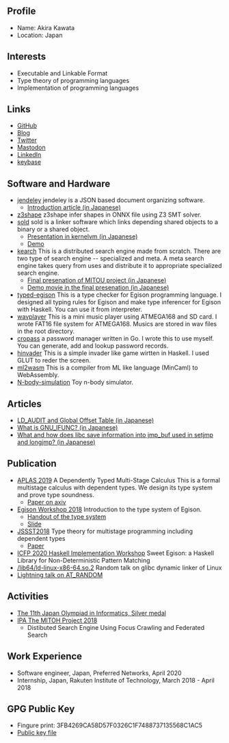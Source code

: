 ## Profile
- Name: Akira Kawata
- Location: Japan

## Interests
- Executable and Linkable Format
- Type theory of programming languages
- Implementation of programming languages

## Links
- [GitHub](https://github.com/akawashiro)
- [Blog](http://a-kawashiro.hatenablog.com/)
- [Twitter](https://twitter.com/a_kawashiro)
- [Mastodon](https://mstdn.jp/@a_kawashiro)
- [LinkedIn](https://www.linkedin.com/in/akirakawata/)
- [keybase](https://keybase.io/a_kawashiro)

## Software and Hardware
- [jendeley](https://akawashiro.github.io/jendeley/)
jendeley is a JSON based document organizing software.
    - [Introduction article (in Japanese)](https://zenn.dev/a_kawashiro/articles/a2170f967f9508)
- [z3shape](https://github.com/akawashiro/z3shape)
z3shape infer shapes in ONNX file using Z3 SMT solver.
- [sold](https://github.com/akawashiro/sold)
sold is a linker software which links depending shared objects to a binary or a shared object.
    - [Presentation in kernelvm (in Japanese)](./sold_kernelvm_20211120.pdf)
    - [Demo](https://www.youtube.com/watch?v=f6EMyVrq3jo)
- [kearch](https://github.com/kearch/kearch)
This is a distributed search engine made from scratch. There are
two type of search engine -- specialized and meta. A meta search
engine takes query from uses and distribute it to appropriate
specialized search engine.
    - [Final presenation of MITOU project (in Japanese)](kearchFinalPresentation.pdf)
    - [Demo movie in the final presenation (in Japanese)](https://youtu.be/tErMAEk8wLQ)
- [typed-egison](https://github.com/egison/typed-egison)
This is a type checker for Egison programming language. I
designed all typing rules for Egison and make type inferencer
for Egison with Haskell. You can use it from interpreter.
- [wavplayer](https://github.com/akawashiro/wavplayer)
This is a mini music player using ATMEGA168 and SD card. I
wrote FAT16 file system for ATMEGA168. Musics are stored in wav
files in the root directory.
- [cropass](https://github.com/akawashiro/cropass)
a password manager written in Go. I wrote this to use myself.
You can generate, add and lookup password records.
- [hinvader](https://github.com/akawashiro/hinvader)
This is a simple invader like game wirtten in Haskell. I used
GLUT to reder the screen.
- [ml2wasm](https://github.com/akawashiro/ml2wasm)
This is a compiler from ML like language (MinCaml) to WebAssembly.
- [N-body-simulation](https://github.com/akawashiro/N-body-simulation)
Toy n-body simulator.

## Articles
- [LD_AUDIT and Global Offset Table (in Japanese)](https://a-kawashiro.hatenablog.com/entry/2022/01/08/220526)</a></li>
- [What is GNU_IFUNC? (in Japanese)](https://a-kawashiro.hatenablog.com/entry/2021/11/07/100540)</a></li>
- [What and how does libc save information into jmp_buf used in setjmp and longjmp? (in Japanese)](https://a-kawashiro.hatenablog.com/entry/2020/12/31/184339)

## Publication
- [APLAS 2019](https://conf.researchr.org/home/aplas-2019)
A Dependently Typed Multi-Stage Calculus
This is a formal multistage calculus with dependent types. We design its type
system and prove type soundness.
    - [Paper on axiv](https://arxiv.org/abs/1908.02035)
- [Egison Workshop 2018](https://connpass.com/event/102061/)
Introduction to the type system of Egison.
    - [Handout of the type system](https://akawashiro.github.io/EgisonTypingrules.pdf)
    - [Slide](https://akawashiro.github.io/EgisonTypeSystem.pdf)
- [JSSST2018](https://jssst2018.wordpress.com/)
Type theory for multistage programming including dependent types<br>
    - [Paper](http://jssst.or.jp/files/user/taikai/2018/PPL/ppl1-3.pdf)
- [ICFP 2020 Haskell Implementation Workshop](https://icfp20.sigplan.org/details/hiw-2020-papers/10/Sweet-Egison-a-Haskell-Library-for-Non-Deterministic-Pattern-Matching)
Sweet Egison: a Haskell Library for Non-Deterministic Pattern Matching
- [/lib64/ld-linux-x86-64.so.2](https://docs.google.com/presentation/d/1WPxr6d_me_QU3mRWxBzs7y2iPhwV2YeAoB4EGcG9H90/edit?usp=sharing)
Random talk on glibc dynamic linker of Linux
- [Lightning talk on AT_RANDOM](https://akawashiro.github.io/auxval_kernelvm_20220828.pdf)

## Activities
- [The 11th Japan Olympiad in Informatics, Silver medal](https://www.ioi-jp.org/joi/2011/2012-medalists.html)
- [IPA The MITOH Project 2018](https://www.ipa.go.jp/jinzai/mitou/2018/gaiyou_s-2)
    - Distibuted Search Engine Using Focus Crawling and Federated Search
        
## Work Experience
- Software engineer, Japan, Preferred Networks, April 2020
- Internship, Japan, Rakuten Institute of Technology, March 2018 - April 2018

## GPG Public Key
- Fingure print: 3FB4269CA58D57F0326C1F7488737135568C1AC5
- [Public key file](9804D984406FEE5605D5CB82A8DEC03E3DF3BDAD.html)
